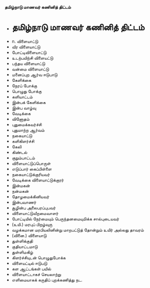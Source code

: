 **தமிழ்நாடு மாணவர் கணினித் திட்டம்**
- # தமிழ்நாடு மாணவர் கணினித் திட்டம்
- n. விளையாட்டு
- வீர விளையாட்டு
- போட்டிவிளையாட்டு
- உடற்பயிற்சி விளையட்டு
- பந்தய விளையாட்டு
- வன்மை விளையாட்டு
- மனைப்புற ஆர்வ ஈடுபாடு
- கேளிக்கை
- நேரப் போக்கு
- பொழுது போக்கு
- களியாட்டம்
- இன்பக் கேளிக்கை
- இன்ப வாழ்வு
- வேடிக்கை
- வினோதம்
- புதுமைக்கவர்ச்சி
- புதுமாற்ற ஆர்வம்
- நகையாட்டு
- களிகிளர்ச்சி
- கேலி
- கிண்டல்
- குறும்பாட்டம்
- விளையாட்டுப்பொருள்
- எடுப்பார் கைப்பிள்ளை
- நகையாட்டுக்குரியவர்
- வேடிக்கை விளையாட்டுக்குரர்
- இன்மகன்
- நன்மகன்
- தோழமைக்கினியவர்
- இன்பவாணர்
- சூழின்ப அலைபரப்புபவர்
- விளையாட்டுவீறமைவாளர்
- போட்டியில் நேர்மையும் பெருந்தனமையுமிக்க சால்புடையவர்
- (உயி.) மரபுப் பிறழ்வுரு
- வழக்கமான மரபியலினின்று மாறபட்டுத் தோன்றும் உயிர் அல்லது தாவரம்
- (வினை.) விளையாடு
- துள்ளிக்குதி
- குதியாட்டமாடு
- துள்ளிமகிழ்
- கிளர்ச்சியுடன் பொழுதுபோக்க
- விளையட்டில் ஈடுபடு
- கள ஆட்டங்கள் பயில்
- விளையாட்டாகச் செயலாற்று
- எளிமையாகக் கருதிப் புறக்கணித்து நட.

